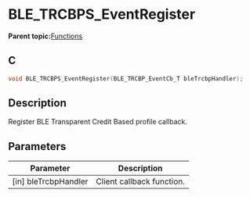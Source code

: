 # BLE\_TRCBPS\_EventRegister

**Parent topic:**[Functions](GUID-3C6DA67B-6B8B-4EE9-8ADE-6C1159144535.md)

## C

```c
void BLE_TRCBPS_EventRegister(BLE_TRCBP_EventCb_T bleTrcbpHandler);
```

## Description

Register BLE Transparent Credit Based profile callback.

## Parameters

|Parameter|Description|
|---------|-----------|
|\[in\] bleTrcbpHandler|Client callback function.|

